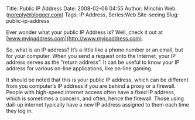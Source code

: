 Title: Public IP Address
Date: 2008-02-06 04:55
Author: Minchin Web (noreply@blogger.com)
Tags: IP Address, Series:Web Site-seeing
Slug: public-ip-address

Ever wonder what your public IP Address is? Well, check it out at
[www.myipaddress.com](http://www.myipaddress.com).

So, what is an IP address? It’s a little like a phone number or an
email, but for your computer. When you send a request onto the Internet,
your IP address serves as the “return address”. It can be useful to know
your IP address for various on-line applications, like on-line gaming.

It should be noted that this is your public IP address, which can be
different from you computer’s IP address if you are behind a proxy or a
firewall. People with high-speed internet access often have a fixed IP
address, which is sometimes a concern, and often, hence the firewall.
Those using dail-up internet typically have a new IP address assigned to
them each time they log in.

